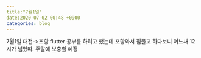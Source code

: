 ```yaml
---
title:"7월1일"
date:2020-07-02 00:48 +0900
categories: blog
---
```

7월1일
대전->포항
flutter 공부를 하려고 했는데 포항와서 짐풀고 하다보니 어느새 12시가 넘었따.
주말에 보충할 예정


